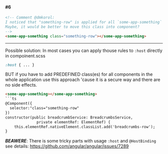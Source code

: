 #### #6
```html
<!-- Comment @dmkorol:
I noticed that "something-row" is applied for all `some-app-something` components.
Maybe, it would be better to move this class into component?
-->
<some-app-something class="something-row"></some-app-something>
```
---------------
Possible solution:
In most cases you can apply thouse rules to `:host` directly in compoinent.scss
```scss
:host { ... }
```
BUT if you have to add PREDEFINED class(es) for all components in the whole 
application use this approach 'cause it is a secure way and there are no side effects.
```html
<some-app-something></some-app-something>
```ts
@Component({
  selector:"class="something-row"
})
constructor(public breadcrumbService: BreadcrumbsService,
              private elementRef: ElementRef) {
	this.elementRef.nativeElement.classList.add('breadcrumbs-row');
}
```
***BEAWERE***: There is some tricky parts with usage `:host` and `@HostBinding`
see details: https://github.com/angular/angular/issues/7289

